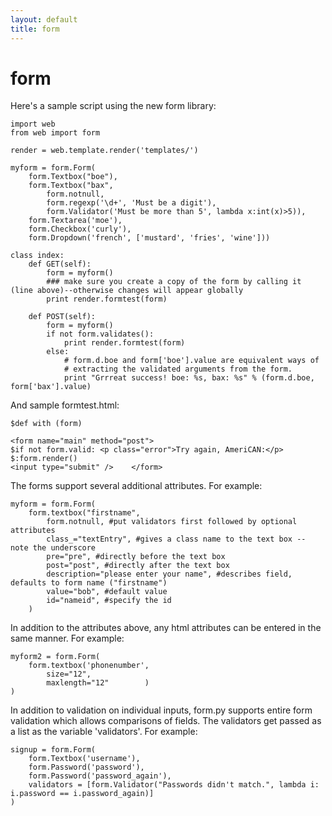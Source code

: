```yaml
---
layout: default
title: form
---
```


# form

Here's a sample script using the new form library:

    import web
    from web import form

    render = web.template.render('templates/')

    myform = form.Form( 
        form.Textbox("boe"), 
        form.Textbox("bax", 
            form.notnull,
            form.regexp('\d+', 'Must be a digit'),
            form.Validator('Must be more than 5', lambda x:int(x)>5)),
        form.Textarea('moe'),
        form.Checkbox('curly'), 
        form.Dropdown('french', ['mustard', 'fries', 'wine'])) 

    class index: 
        def GET(self): 
            form = myform()
            ### make sure you create a copy of the form by calling it (line above)--otherwise changes will appear globally
            print render.formtest(form)

        def POST(self): 
            form = myform() 
            if not form.validates(): 
                print render.formtest(form)
            else:
                # form.d.boe and form['boe'].value are equivalent ways of
                # extracting the validated arguments from the form.
                print "Grrreat success! boe: %s, bax: %s" % (form.d.boe, form['bax'].value)

And sample formtest.html: 

    $def with (form)

    <form name="main" method="post"> 
    $if not form.valid: <p class="error">Try again, AmeriCAN:</p>
    $:form.render()
    <input type="submit" />    </form>
The forms support several additional attributes.  For example:

    myform = form.Form(
        form.textbox("firstname",
            form.notnull, #put validators first followed by optional attributes
            class_="textEntry", #gives a class name to the text box -- note the underscore
            pre="pre", #directly before the text box
            post="post", #directly after the text box
            description="please enter your name", #describes field, defaults to form name ("firstname")
            value="bob", #default value
            id="nameid", #specify the id
        )

In addition to the attributes above, any html attributes can be entered in the same manner.  For example:
    
    myform2 = form.Form(
        form.textbox('phonenumber',
            size="12",
            maxlength="12"        )
    )
            
In addition to validation on individual inputs, form.py supports entire form validation which allows comparisons of fields.  The validators get passed as a list as the variable 'validators'.  For example:

    signup = form.Form(
        form.Textbox('username'),
        form.Password('password'),
        form.Password('password_again'),
        validators = [form.Validator("Passwords didn't match.", lambda i: i.password == i.password_again)]
    )
